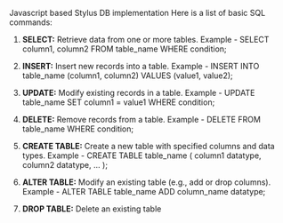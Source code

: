 Javascript based Stylus DB implementation
Here is a list of basic SQL commands:

1. **SELECT:** Retrieve data from one or more tables.
   Example -
   SELECT column1, column2 FROM table_name WHERE condition;
   

2. **INSERT:** Insert new records into a table.
   Example -
   INSERT INTO table_name (column1, column2) VALUES (value1, value2);
   

3. **UPDATE:** Modify existing records in a table.
   Example -
   UPDATE table_name SET column1 = value1 WHERE condition;
   

4. **DELETE:** Remove records from a table.
   Example -
   DELETE FROM table_name WHERE condition;
   

5. **CREATE TABLE:** Create a new table with specified columns and data types.
   Example -
   CREATE TABLE table_name (
       column1 datatype,
       column2 datatype,
       ...
   );
   

6. **ALTER TABLE:** Modify an existing table (e.g., add or drop columns).
   Example -
   ALTER TABLE table_name ADD column_name datatype;
   

7. **DROP TABLE:** Delete an existing table